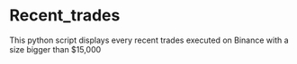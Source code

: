 # Recent_trades
This python script displays every recent trades executed on Binance with a size bigger than $15,000
